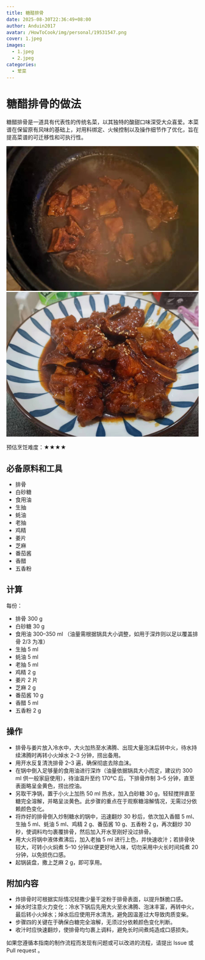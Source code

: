 ```yaml
---
title: 糖醋排骨
date: 2025-08-30T22:36:49+08:00
author: Anduin2017
avatar: /HowToCook/img/personal/19531547.png
cover: 1.jpeg
images:
  - 1.jpeg
  - 2.jpeg
categories:
  - 荤菜
---
```


# 糖醋排骨的做法

糖醋排骨是一道具有代表性的传统名菜，以其独特的酸甜口味深受大众喜爱。本菜谱在保留原有风味的基础上，对用料绑定、火候控制以及操作细节作了优化，旨在提高菜谱的可迁移性和可执行性。

![示例菜成品](./1.jpeg)
![示例菜成品](./2.jpeg)

预估烹饪难度：★★★★

## 必备原料和工具

- 排骨
- 白砂糖
- 食用油
- 生抽
- 蚝油
- 老抽
- 鸡精
- 姜片
- 芝麻
- 番茄酱
- 香醋
- 五香粉

## 计算

每份：

- 排骨 300 g
- 白砂糖 30 g
- 食用油 300–350 ml  （油量需根据锅具大小调整，如用于深炸则以足以覆盖排骨 2/3 为准）
- 生抽 5 ml
- 蚝油 5 ml
- 老抽 5 ml
- 鸡精 2 g
- 姜片 2 片
- 芝麻 2 g
- 番茄酱 10 g
- 香醋 5 ml
- 五香粉 2 g

## 操作

- 排骨与姜片放入冷水中，大火加热至水沸腾、出现大量泡沫后转中火，待水持续沸腾时再转小火焯水 2–3 分钟，捞出备用。
- 用开水反复清洗排骨 2–3 遍，确保彻底去除血沫。
- 在锅中倒入足够量的食用油进行深炸（油量依据锅具大小而定，建议约 300 ml 供一般家庭使用），待油温升至约 170°C 后，下排骨炸制 3–5 分钟，直至表面略呈金黄色，捞出控油。
- 另取干净锅，置于小火上加热 50 ml 热水，加入白砂糖 30 g，轻轻搅拌直至糖完全溶解，并略呈淡黄色。此步骤的重点在于观察糖溶解情况，无需过分依赖颜色变化。
- 将炸好的排骨倒入炒制糖水的锅中，迅速翻炒 30 秒后，依次加入香醋 5 ml、生抽 5 ml、蚝油 5 ml、鸡精 2 g、番茄酱 10 g、五香粉 2 g，再次翻炒 30 秒，使调料均匀裹覆排骨，然后加入开水至刚好没过排骨。
- 用大火将锅中液体煮沸后，加入老抽 5 ml 进行上色，并快速收汁；若排骨块较大，可转小火焖煮 5–10 分钟以便更好地入味，切勿采用中火长时间炖煮 20 分钟，以免损伤口感。
- 起锅装盘，撒上芝麻 2 g，即可享用。

## 附加内容

- 炸排骨时可根据实际情况轻撒少量干淀粉于排骨表面，以提升酥脆口感。
- 焯水时注意火力变化：冷水下锅后先用大火至水沸腾、泡沫丰富，再转中火，最后转小火焯水；焯水后应使用开水清洗，避免因温差过大导致肉质变柴。
- 步骤四的关键在于确保白糖完全溶解，无须过分依赖颜色变化判断。
- 收汁时应快速翻炒，使排骨均匀裹上调料，避免长时间煮炖造成口感损失。

如果您遵循本指南的制作流程而发现有问题或可以改进的流程，请提出 Issue 或 Pull request 。

